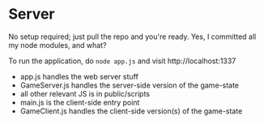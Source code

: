 ﻿# Server

No setup required; just pull the repo and you're ready. Yes, I committed all my node modules, and what?

To run the application, do `node app.js` and visit http://localhost:1337

 - app.js handles the web server stuff
 - GameServer.js handles the server-side version of the game-state
 - all other relevant JS is in public/scripts
 - main.js is the client-side entry point
 - GameClient.js handles the client-side version(s) of the game-state  

